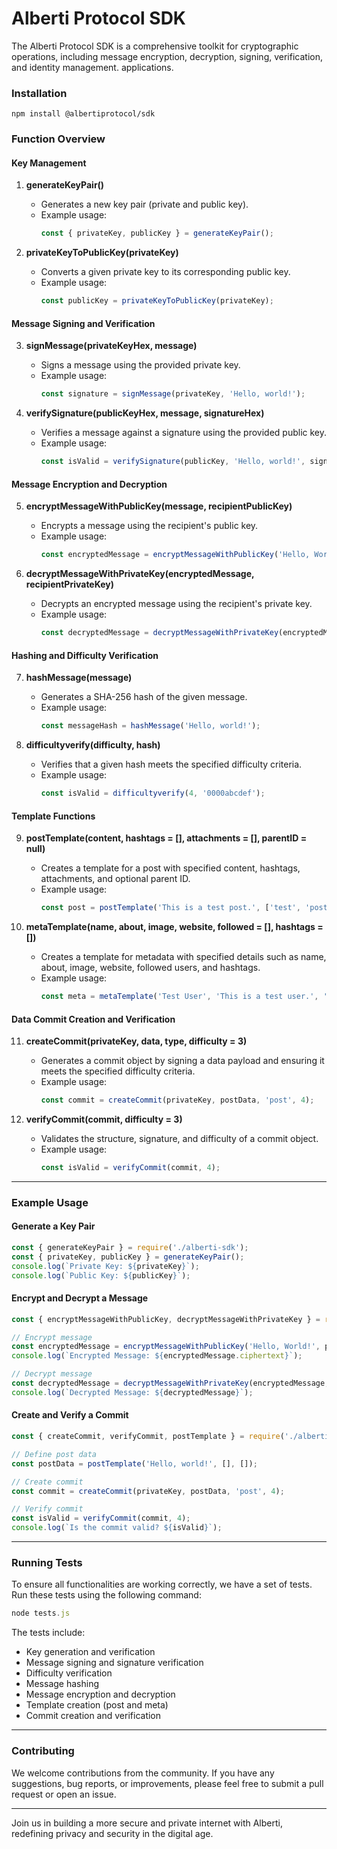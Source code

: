 # Alberti Protocol SDK

The Alberti Protocol SDK is a comprehensive toolkit for cryptographic operations, including message encryption, decryption, signing, verification, and identity management. applications.

### Installation

```
npm install @albertiprotocol/sdk
```
### Function Overview

#### Key Management

1. **generateKeyPair()**
   - Generates a new key pair (private and public key).
   - Example usage:
     ```javascript
     const { privateKey, publicKey } = generateKeyPair();
     ```

2. **privateKeyToPublicKey(privateKey)**
   - Converts a given private key to its corresponding public key.
   - Example usage:
     ```javascript
     const publicKey = privateKeyToPublicKey(privateKey);
     ```

#### Message Signing and Verification
3. **signMessage(privateKeyHex, message)**
   - Signs a message using the provided private key.
   - Example usage:
     ```javascript
     const signature = signMessage(privateKey, 'Hello, world!');
     ```

4. **verifySignature(publicKeyHex, message, signatureHex)**
   - Verifies a message against a signature using the provided public key.
   - Example usage:
     ```javascript
     const isValid = verifySignature(publicKey, 'Hello, world!', signature);
     ```

#### Message Encryption and Decryption
5. **encryptMessageWithPublicKey(message, recipientPublicKey)**
   - Encrypts a message using the recipient's public key.
   - Example usage:
     ```javascript
     const encryptedMessage = encryptMessageWithPublicKey('Hello, World!', publicKey);
     ```

6. **decryptMessageWithPrivateKey(encryptedMessage, recipientPrivateKey)**
   - Decrypts an encrypted message using the recipient's private key.
   - Example usage:
     ```javascript
     const decryptedMessage = decryptMessageWithPrivateKey(encryptedMessage, privateKey);
     ```

#### Hashing and Difficulty Verification
7. **hashMessage(message)**
   - Generates a SHA-256 hash of the given message.
   - Example usage:
     ```javascript
     const messageHash = hashMessage('Hello, world!');
     ```

8. **difficultyverify(difficulty, hash)**
   - Verifies that a given hash meets the specified difficulty criteria.
   - Example usage:
     ```javascript
     const isValid = difficultyverify(4, '0000abcdef');
     ```

#### Template Functions
9. **postTemplate(content, hashtags = [], attachments = [], parentID = null)**
   - Creates a template for a post with specified content, hashtags, attachments, and optional parent ID.
   - Example usage:
     ```javascript
     const post = postTemplate('This is a test post.', ['test', 'post'], [{ type: 'image', url: 'http://example.com/image.png' }]);
     ```

10. **metaTemplate(name, about, image, website, followed = [], hashtags = [])**
    - Creates a template for metadata with specified details such as name, about, image, website, followed users, and hashtags.
    - Example usage:
      ```javascript
      const meta = metaTemplate('Test User', 'This is a test user.', 'http://example.com/image.png', 'http://example.com', ['user1', 'user2'], ['test', 'user']);
      ```

#### Data Commit Creation and Verification
11. **createCommit(privateKey, data, type, difficulty = 3)**
    - Generates a commit object by signing a data payload and ensuring it meets the specified difficulty criteria.
    - Example usage:
      ```javascript
      const commit = createCommit(privateKey, postData, 'post', 4);
      ```

12. **verifyCommit(commit, difficulty = 3)**
    - Validates the structure, signature, and difficulty of a commit object.
    - Example usage:
      ```javascript
      const isValid = verifyCommit(commit, 4);
      ```

---

### Example Usage

#### Generate a Key Pair
```javascript
const { generateKeyPair } = require('./alberti-sdk');
const { privateKey, publicKey } = generateKeyPair();
console.log(`Private Key: ${privateKey}`);
console.log(`Public Key: ${publicKey}`);
```

#### Encrypt and Decrypt a Message
```javascript
const { encryptMessageWithPublicKey, decryptMessageWithPrivateKey } = require('./alberti-sdk');

// Encrypt message
const encryptedMessage = encryptMessageWithPublicKey('Hello, World!', publicKey);
console.log(`Encrypted Message: ${encryptedMessage.ciphertext}`);

// Decrypt message
const decryptedMessage = decryptMessageWithPrivateKey(encryptedMessage, privateKey);
console.log(`Decrypted Message: ${decryptedMessage}`);
```

#### Create and Verify a Commit
```javascript
const { createCommit, verifyCommit, postTemplate } = require('./alberti-sdk');

// Define post data
const postData = postTemplate('Hello, world!', [], []);

// Create commit
const commit = createCommit(privateKey, postData, 'post', 4);

// Verify commit
const isValid = verifyCommit(commit, 4);
console.log(`Is the commit valid? ${isValid}`);
```

---

### Running Tests

To ensure all functionalities are working correctly, we have a set of tests. Run these tests using the following command:

```javascript
node tests.js
```

The tests include:
- Key generation and verification
- Message signing and signature verification
- Difficulty verification
- Message hashing
- Message encryption and decryption
- Template creation (post and meta)
- Commit creation and verification

---

### Contributing

We welcome contributions from the community. If you have any suggestions, bug reports, or improvements, please feel free to submit a pull request or open an issue.

---

Join us in building a more secure and private internet with Alberti, redefining privacy and security in the digital age.

